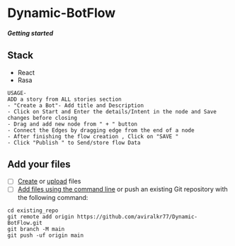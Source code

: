 # Dynamic-BotFlow 

##### Getting started

## Stack
- React
- Rasa 
```
USAGE- 
ADD a story from ALL stories section 
- "Create a Bot"- Add title and Description
- Click on Start and Enter the details/Intent in the node and Save changes before closing
- Drag and add new node from " + " button 
- Connect the Edges by dragging edge from the end of a node
- After finishing the flow creation , Click on "SAVE "
- Click "Publish " to Send/store flow Data   
```


## Add your files

- [ ] [Create](https://docs.gitlab.com/ee/user/project/repository/web_editor.html#create-a-file) or [upload](https://docs.gitlab.com/ee/user/project/repository/web_editor.html#upload-a-file) files
- [ ] [Add files using the command line](https://docs.gitlab.com/ee/gitlab-basics/add-file.html#add-a-file-using-the-command-line) or push an existing Git repository with the following command:

```
cd existing_repo
git remote add origin https://github.com/aviralkr77/Dynamic-BotFlow.git
git branch -M main
git push -uf origin main
```
